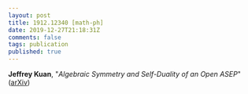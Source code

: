 ```yaml
---
layout: post
title: 1912.12340 [math-ph]
date: 2019-12-27T21:18:31Z
comments: false
tags: publication
published: true
---
```


<b>Jeffrey Kuan</b>, "<i>Algebraic Symmetry and Self-Duality of an Open ASEP</i>" ([arXiv](http://arxiv.org/abs/1912.12340v1))
